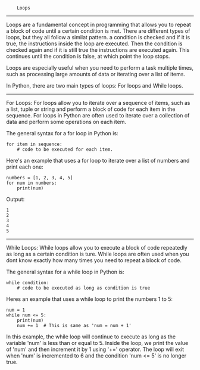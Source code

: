         Loops

------------------------------------

Loops are a fundamental concept in programming that allows you to repeat
a block of code until a certain condition is met. There are different
types of loops, but they all follow a similat pattern. a condition is 
checked and if it is true, the instructions inside the loop are executed.
Then the condition is checked again and if it is still true the instructions
are executed again. This continues until the condition is false, at which
point the loop stops.

Loops are especially useful when you need to perform a task multiple times,
such as processing large amounts of data or iterating over a list of items.

In Python, there are two main types of loops: For loops and While loops.

------------------------------------

For Loops: For loops allow you to iterate over a sequence of items, 
        such as a list, tuple or string and perform a block of code for
        each item in the sequence. For loops in Python are often used to
        iterate over a collection of data and perform some operations on
        each item. 

The general syntax for a for loop in Python is:
        
    for item in sequence:
        # code to be executed for each item.
    
Here's an example that uses a for loop to iterate over a list of numbers
and print each one:
        
    numbers = [1, 2, 3, 4, 5]
    for num in numbers:
        print(num)

Output:

    1
    2
    3
    4
    5

------------------------------------

While Loops: While loops allow you to execute a block of code repeatedly as
long as a certain condition is ture. While loops are often used when you 
dont know exactly how many times you need to repeat a block of code.

The general syntax for a while loop in Python is:

    while condition:
        # code to be executed as long as condition is true

Heres an example that uses a while loop to print the numbers 1 to 5:

    num = 1
    while num <= 5:
        print(num)
        num += 1  # This is same as 'num = num + 1'

In this example, the while loop will continue to execute as long as the variable
'num' is less than or equal to 5. Inside the loop, we print the value of 'num'
and then increment it by 1 using '+=' operator. The loop will exit when 'num' is
incremented to 6 and the condition 'num <= 5' is no longer true.

